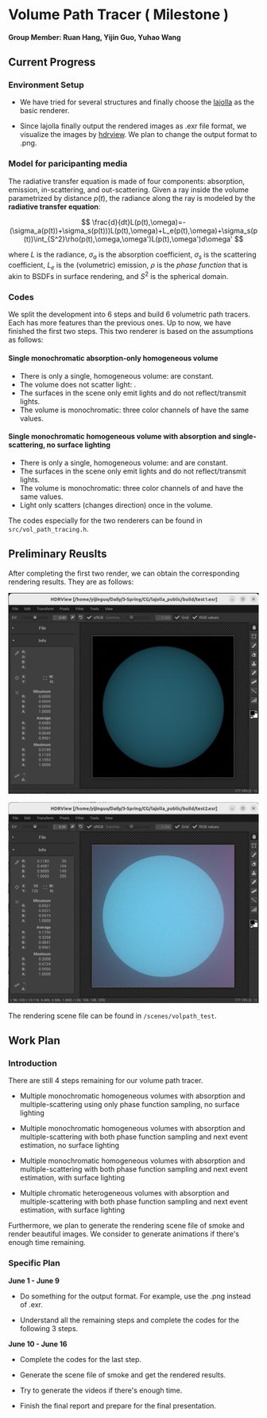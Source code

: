 # Volume Path Tracer ( Milestone )

#### Group Member: Ruan Hang, Yijin Guo, Yuhao Wang

## Current Progress

### Environment Setup

- We have tried for several structures and finally choose the [lajolla](https://github.com/BachiLi/lajolla_public) as the basic renderer.

- Since lajolla finally output the rendered images as .exr file format, we visualize the images by [hdrview](https://github.com/wkjarosz/hdrview). We plan to change the output format to .png.

### Model for paricipanting media

The radiative transfer equation is made of four components: absorption, emission, in-scattering, and out-scattering. Given a ray inside the volume parametrized by distance $p(t)$, the radiance along the ray is modeled by the **radiative transfer equation**:

$$
\frac{d}{dt}L(p(t),\omega)=-(\sigma_a(p(t))+\sigma_s(p(t)))L(p(t),\omega)+L_e(p(t),\omega)+\sigma_s(p(t))\int_{S^2}\rho(p(t),\omega,\omega')L(p(t),\omega')d\omega'
$$

where $L$ is the radiance, $\sigma_a$ is the absorption coefficient, $\sigma_s$ is the scattering coefficient, $L_e$ is the (volumetric) emission, $\rho$ is the *phase function* that is akin to BSDFs in surface rendering, and $S^2$ is the spherical domain.


### Codes

We split the development into 6 steps and build 6 volumetric path tracers. Each has more features than the previous ones. Up to now, we have finished the first two steps. This two renderer is based on the assumptions as follows:

#### Single monochromatic absorption-only homogeneous volume

- There is only a single, homogeneous volume:  are constant.
- The volume does not scatter light: .
- The surfaces in the scene only emit lights and do not reflect/transmit lights.
- The volume is monochromatic: three color channels of  have the same values.

#### Single monochromatic homogeneous volume with absorption and single-scattering, no surface lighting

- There is only a single, homogeneous volume:  and are constant.
- The surfaces in the scene only emit lights and do not reflect/transmit lights.
- The volume is monochromatic: three color channels of  and  have the same values.
- Light only scatters (changes direction) once in the volume.

The codes especially for the two renderers can be found in `src/vol_path_tracing.h`. 

## Preliminary Reuslts 

After completing the first two render, we can obtain the corresponding rendering results. They are as follows:

![Example Image1](docs/test1.jpg)

![Example Image1](docs/test2.jpg)

The rendering scene file can be found in `/scenes/volpath_test`.


## Work Plan

### Introduction
 
There are still 4 steps remaining for our volume path tracer.

- Multiple monochromatic homogeneous volumes with absorption and multiple-scattering using only phase function sampling, no surface lighting

- Multiple monochromatic homogeneous volumes with absorption and multiple-scattering with both phase function sampling and next event estimation, no surface lighting

- Multiple monochromatic homogeneous volumes with absorption and multiple-scattering with both phase function sampling and next event estimation, with surface lighting

- Multiple chromatic heterogeneous volumes with absorption and multiple-scattering with both phase function sampling and next event estimation, with surface lighting

Furthermore, we plan to generate the rendering scene file of smoke and render beautiful images. We consider to generate animations if there's enough time remaining. 

### Specific Plan

**June 1 - June 9**

- Do something for the output format. For example, use the .png instead of .exr.

- Understand all the remaining steps and complete the codes for the following 3 steps.

**June 10 - June 16**

- Complete the codes for the last step.

- Generate the scene file of smoke and get the rendered results.

- Try to generate the videos if there's enough time.

- Finish the final report and prepare for the final presentation.